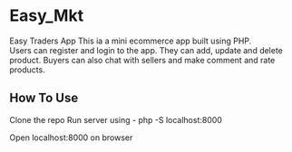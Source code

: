 # Easy_Mkt
Easy Traders App
This ia a mini ecommerce app built using PHP.  
Users can register and login to the app. They can add, update and delete product. 
Buyers can also chat with sellers and make comment and rate products.  

## How To Use
Clone the repo
Run server using -   php -S localhost:8000

Open localhost:8000 on browser
